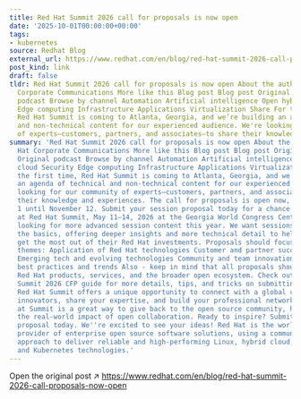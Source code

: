```yaml
---
title: Red Hat Summit 2026 call for proposals is now open
date: '2025-10-01T00:00:00+00:00'
tags:
- kubernetes
source: Redhat Blog
external_url: https://www.redhat.com/en/blog/red-hat-summit-2026-call-proposals-now-open
post_kind: link
draft: false
tldr: Red Hat Summit 2026 call for proposals is now open About the author Red Hat
  Corporate Communications More like this Blog post Blog post Original podcast Original
  podcast Browse by channel Automation Artificial intelligence Open hybrid cloud Security
  Edge computing Infrastructure Applications Virtualization Share For the first time,
  Red Hat Summit is coming to Atlanta, Georgia, and we’re building an agenda of technical
  and non-technical content for our experienced audience. We're looking for our community
  of experts—customers, partners, and associates—to share their knowledge and experiences.
summary: 'Red Hat Summit 2026 call for proposals is now open About the author Red
  Hat Corporate Communications More like this Blog post Blog post Original podcast
  Original podcast Browse by channel Automation Artificial intelligence Open hybrid
  cloud Security Edge computing Infrastructure Applications Virtualization Share For
  the first time, Red Hat Summit is coming to Atlanta, Georgia, and we’re building
  an agenda of technical and non-technical content for our experienced audience. We''re
  looking for our community of experts—customers, partners, and associates—to share
  their knowledge and experiences. The call for proposals is open now, from October
  1 until November 12. Submit your session proposal today for a chance to present
  at Red Hat Summit, May 11–14, 2026 at the Georgia World Congress Center. We''re
  looking for more advanced session content this year. We want sessions that go beyond
  the basics, offering deeper insights and more technical detail to help our audience
  get the most out of their Red Hat investments. Proposals should focus on the following
  themes: Application of Red Hat technologies Customer and partner success stories
  Emerging tech and evolving technologies Community and team innovation Development
  best practices and trends Also - keep in mind that all proposals should focus on
  Red Hat products, services, and the broader open ecosystem. Check out Red Hat’s
  Summit 2026 CFP guide for more details, tips, and tricks on submitting your ideas.
  Red Hat Summit offers a unique opportunity to connect with a global community of
  innovators, share your expertise, and build your professional network. Presenting
  at Summit is a great way to give back to the open source community, highlighting
  the real-world impact of open collaboration. Ready to inspire? Submit a session
  proposal today. We''re excited to see your ideas! Red Hat is the world’s leading
  provider of enterprise open source software solutions, using a community-powered
  approach to deliver reliable and high-performing Linux, hybrid cloud, container,
  and Kubernetes technologies.'
---
```

Open the original post ↗ https://www.redhat.com/en/blog/red-hat-summit-2026-call-proposals-now-open
